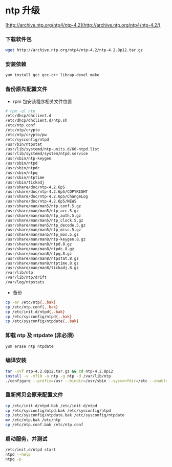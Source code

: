 # ntp 升级

[http://archive.ntp.org/ntp4/ntp-4.2](http://archive.ntp.org/ntp4/ntp-4.2/)

### 下载软件包

```bash
wget http://archive.ntp.org/ntp4/ntp-4.2/ntp-4.2.8p12.tar.gz
```

### 安装依赖

```bash
yum install gcc gcc-c++ libcap-devel make
```

### 备份原先配置文件

+  rpm 包安装程序相关文件位置

```bash
# rpm -ql ntp
/etc/dhcp/dhclient.d
/etc/dhcp/dhclient.d/ntp.sh
/etc/ntp.conf
/etc/ntp/crypto
/etc/ntp/crypto/pw
/etc/sysconfig/ntpd
/usr/bin/ntpstat
/usr/lib/systemd/ntp-units.d/60-ntpd.list
/usr/lib/systemd/system/ntpd.service
/usr/sbin/ntp-keygen
/usr/sbin/ntpd
/usr/sbin/ntpdc
/usr/sbin/ntpq
/usr/sbin/ntptime
/usr/sbin/tickadj
/usr/share/doc/ntp-4.2.6p5
/usr/share/doc/ntp-4.2.6p5/COPYRIGHT
/usr/share/doc/ntp-4.2.6p5/ChangeLog
/usr/share/doc/ntp-4.2.6p5/NEWS
/usr/share/man/man5/ntp.conf.5.gz
/usr/share/man/man5/ntp_acc.5.gz
/usr/share/man/man5/ntp_auth.5.gz
/usr/share/man/man5/ntp_clock.5.gz
/usr/share/man/man5/ntp_decode.5.gz
/usr/share/man/man5/ntp_misc.5.gz
/usr/share/man/man5/ntp_mon.5.gz
/usr/share/man/man8/ntp-keygen.8.gz
/usr/share/man/man8/ntpd.8.gz
/usr/share/man/man8/ntpdc.8.gz
/usr/share/man/man8/ntpq.8.gz
/usr/share/man/man8/ntpstat.8.gz
/usr/share/man/man8/ntptime.8.gz
/usr/share/man/man8/tickadj.8.gz
/var/lib/ntp
/var/lib/ntp/drift
/var/log/ntpstats
```

+ 备份

```bash
cp -ar /etc/ntp{,.bak}
cp /etc/ntp.conf{,.bak}
cp /etc/init.d/ntpd{,.bak}
cp /etc/sysconfig/ntpd{,.bak}
cp /etc/sysconfig/ntpdate{,.bak}
```

### 卸载 ntp 及 ntpdate (非必须)

```bash
yum erase ntp ntpdate
```

### 编译安装

```bash
tar -xvf ntp-4.2.8p12.tar.gz && cd ntp-4.2.8p12
install -v -m710 -o ntp -g ntp -d /var/lib/ntp
./configure --prefix=/usr --bindir=/usr/sbin --sysconfdir=/etc --enable-linuxcaps --with-lineeditlibs=readline --docdir=/usr/share/doc/ntp-4.2.8p12 --enable-all-clocks --enable-parse-clocks --enable-clockctl && make && make install
```

### 重新拷贝会原来配置文件

```bash
cp /etc/init.d/ntpd.bak /etc/init.d/ntpd
cp /etc/sysconfig/ntpd.bak /etc/sysconfig/ntpd
cp /etc/sysconfig/ntpdate.bak /etc/sysconfig/ntpdate
mv /etc/ntp.bak /etc/ntp
cp /etc/ntp.conf.bak /etc/ntp.conf
```

### 启动服务，并测试

```bash
/etc/init.d/ntpd start
ntpd --help
ntpq -p
```
